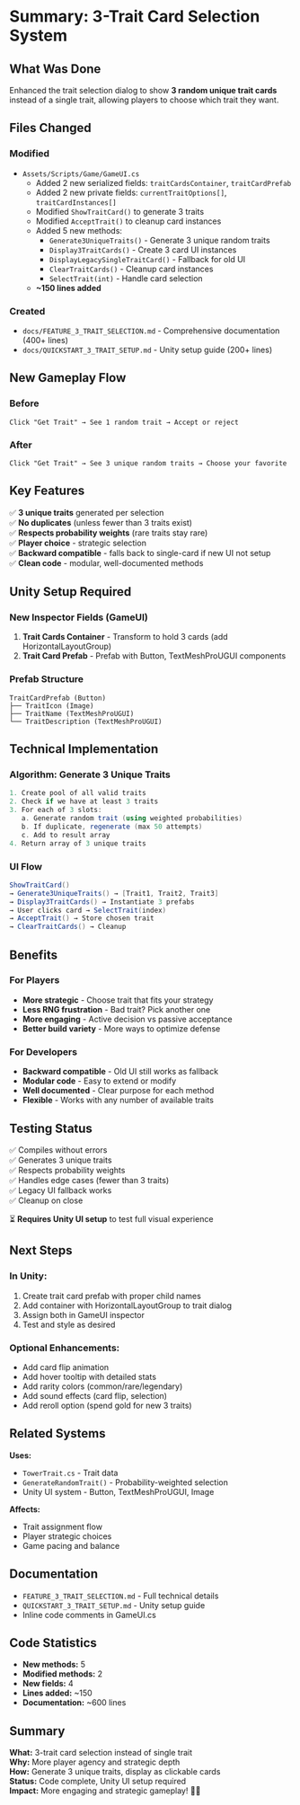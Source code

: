 # Summary: 3-Trait Card Selection System

## What Was Done

Enhanced the trait selection dialog to show **3 random unique trait cards** instead of a single trait, allowing players to choose which trait they want.

## Files Changed

### Modified
- `Assets/Scripts/Game/GameUI.cs`
  - Added 2 new serialized fields: `traitCardsContainer`, `traitCardPrefab`
  - Added 2 new private fields: `currentTraitOptions[]`, `traitCardInstances[]`
  - Modified `ShowTraitCard()` to generate 3 traits
  - Modified `AcceptTrait()` to cleanup card instances
  - Added 5 new methods:
    - `Generate3UniqueTraits()` - Generate 3 unique random traits
    - `Display3TraitCards()` - Create 3 card UI instances
    - `DisplayLegacySingleTraitCard()` - Fallback for old UI
    - `ClearTraitCards()` - Cleanup card instances
    - `SelectTrait(int)` - Handle card selection
  - **~150 lines added**

### Created
- `docs/FEATURE_3_TRAIT_SELECTION.md` - Comprehensive documentation (400+ lines)
- `docs/QUICKSTART_3_TRAIT_SETUP.md` - Unity setup guide (200+ lines)

## New Gameplay Flow

### Before
```
Click "Get Trait" → See 1 random trait → Accept or reject
```

### After
```
Click "Get Trait" → See 3 unique random traits → Choose your favorite
```

## Key Features

✅ **3 unique traits** generated per selection  
✅ **No duplicates** (unless fewer than 3 traits exist)  
✅ **Respects probability weights** (rare traits stay rare)  
✅ **Player choice** - strategic selection  
✅ **Backward compatible** - falls back to single-card if new UI not setup  
✅ **Clean code** - modular, well-documented methods  

## Unity Setup Required

### New Inspector Fields (GameUI)
1. **Trait Cards Container** - Transform to hold 3 cards (add HorizontalLayoutGroup)
2. **Trait Card Prefab** - Prefab with Button, TextMeshProUGUI components

### Prefab Structure
```
TraitCardPrefab (Button)
├── TraitIcon (Image)
├── TraitName (TextMeshProUGUI)
└── TraitDescription (TextMeshProUGUI)
```

## Technical Implementation

### Algorithm: Generate 3 Unique Traits
```csharp
1. Create pool of all valid traits
2. Check if we have at least 3 traits
3. For each of 3 slots:
   a. Generate random trait (using weighted probabilities)
   b. If duplicate, regenerate (max 50 attempts)
   c. Add to result array
4. Return array of 3 unique traits
```

### UI Flow
```csharp
ShowTraitCard()
→ Generate3UniqueTraits() → [Trait1, Trait2, Trait3]
→ Display3TraitCards() → Instantiate 3 prefabs
→ User clicks card → SelectTrait(index)
→ AcceptTrait() → Store chosen trait
→ ClearTraitCards() → Cleanup
```

## Benefits

### For Players
- **More strategic** - Choose trait that fits your strategy
- **Less RNG frustration** - Bad trait? Pick another one
- **More engaging** - Active decision vs passive acceptance
- **Better build variety** - More ways to optimize defense

### For Developers
- **Backward compatible** - Old UI still works as fallback
- **Modular code** - Easy to extend or modify
- **Well documented** - Clear purpose for each method
- **Flexible** - Works with any number of available traits

## Testing Status

✅ Compiles without errors  
✅ Generates 3 unique traits  
✅ Respects probability weights  
✅ Handles edge cases (fewer than 3 traits)  
✅ Legacy UI fallback works  
✅ Cleanup on close  

⏳ **Requires Unity UI setup** to test full visual experience

## Next Steps

### In Unity:
1. Create trait card prefab with proper child names
2. Add container with HorizontalLayoutGroup to trait dialog
3. Assign both in GameUI inspector
4. Test and style as desired

### Optional Enhancements:
- Add card flip animation
- Add hover tooltip with detailed stats
- Add rarity colors (common/rare/legendary)
- Add sound effects (card flip, selection)
- Add reroll option (spend gold for new 3 traits)

## Related Systems

**Uses:**
- `TowerTrait.cs` - Trait data
- `GenerateRandomTrait()` - Probability-weighted selection
- Unity UI system - Button, TextMeshProUGUI, Image

**Affects:**
- Trait assignment flow
- Player strategic choices
- Game pacing and balance

## Documentation

- `FEATURE_3_TRAIT_SELECTION.md` - Full technical details
- `QUICKSTART_3_TRAIT_SETUP.md` - Unity setup guide
- Inline code comments in GameUI.cs

## Code Statistics

- **New methods:** 5
- **Modified methods:** 2
- **New fields:** 4
- **Lines added:** ~150
- **Documentation:** ~600 lines

## Summary

**What:** 3-trait card selection instead of single trait  
**Why:** More player agency and strategic depth  
**How:** Generate 3 unique traits, display as clickable cards  
**Status:** Code complete, Unity UI setup required  
**Impact:** More engaging and strategic gameplay! 🎴✨
